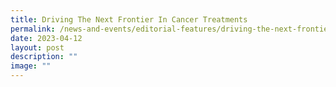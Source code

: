 ```yaml
---
title: Driving The Next Frontier In Cancer Treatments
permalink: /news-and-events/editorial-features/driving-the-next-frontier-in-cancer-treatments/
date: 2023-04-12
layout: post
description: ""
image: ""
---
```

